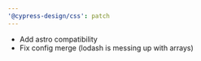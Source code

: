```yaml
---
'@cypress-design/css': patch
---
```


- Add astro compatibility
- Fix config merge (lodash is messing up with arrays)
